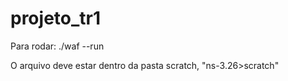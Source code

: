 # projeto_tr1

Para rodar: ./waf --run <nome do arquivo>

O arquivo deve estar dentro da pasta scratch, "ns-3.26>scratch"


